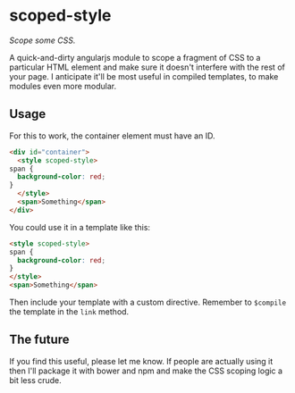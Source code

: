 # scoped-style
_Scope some CSS._

A quick-and-dirty angularjs module to scope a fragment of CSS to a particular HTML element
and make sure it doesn't interfere with the rest of your page. I anticipate
it'll be most useful in compiled templates, to make modules even more modular.

## Usage ##

For this to work, the container element must have an ID.

````html
<div id="container">
  <style scoped-style>
span {
  background-color: red;
}
  </style>
  <span>Something</span>
</div>
````

You could use it in a template like this:

````html
<style scoped-style>
span {
  background-color: red;
}
</style>
<span>Something</span>
````

Then include your template with a custom directive. Remember to `$compile` the
template in the `link` method.

## The future ##

If you find this useful, please let me know. If people are actually using it
then I'll package it with bower and npm and make the CSS scoping logic a bit
less crude.
